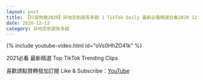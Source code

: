 ```yaml
---
layout: post
title: 【抖音熱搜2020】异地恋到底有多甜 1 TikTok Daily 最新必看精選合集2020 12 13
date: 2020-12-13
category: 异地恋到底有多甜
---
```


{% include youtube-video.html id="oVs0HhZO41k" %}

2021必看 最新精選 Top TikTok Trending Clips

喜歡請點贊轉發加訂閱 Like & Subscribe：[YouTube](https://www.youtube.com/channel/UCAoR7VcanIPd04uEq_GIylA/videos)

